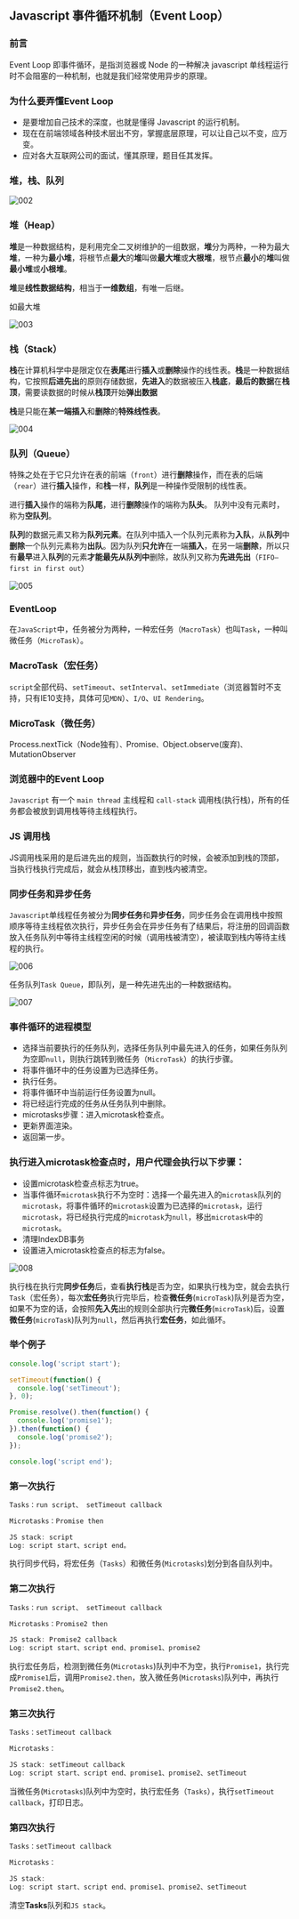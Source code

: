 ## Javascript 事件循环机制（Event Loop）

### 前言

Event Loop 即事件循环，是指浏览器或 Node 的一种解决 javascript 单线程运行时不会阻塞的一种机制，也就是我们经常使用异步的原理。

### 为什么要弄懂Event Loop

- 是要增加自己技术的深度，也就是懂得 Javascript 的运行机制。
- 现在在前端领域各种技术层出不穷，掌握底层原理，可以让自己以不变，应万变。
- 应对各大互联网公司的面试，懂其原理，题目任其发挥。

### 堆，栈、队列

![002](./i/002.jpg)

### 堆（Heap）

**堆**是一种数据结构，是利用完全二叉树维护的一组数据，**堆**分为两种，一种为最大**堆**，一种为**最小堆**，将根节点**最大**的**堆**叫做**最大堆**或**大根堆**，根节点**最小**的**堆**叫做**最小堆**或**小根堆**。

**堆**是**线性数据结构**，相当于**一维数组**，有唯一后继。

如最大堆

![003](./i/003.jpg)

### 栈（Stack）

**栈**在计算机科学中是限定仅在**表尾**进行**插入**或**删除**操作的线性表。**栈**是一种数据结构，它按照**后进先出**的原则存储数据，**先进入**的数据被压入**栈底**，**最后的数据**在**栈顶**，需要读数据的时候从**栈顶**开始**弹出数据**

**栈**是只能在**某一端插入**和**删除**的**特殊线性表**。

![004](./i/004.jpg)



### 队列（Queue）

特殊之处在于它只允许在表的前端（`front`）进行**删除**操作，而在表的后端（`rear`）进行**插入**操作，和**栈**一样，**队列**是一种操作受限制的线性表。

进行**插入**操作的端称为**队尾**，进行**删除**操作的端称为**队头**。 队列中没有元素时，称为**空队列**。

**队列**的数据元素又称为**队列元素**。在队列中插入一个队列元素称为**入队**，从**队列**中**删除**一个队列元素称为**出队**。因为队列**只允许**在一端**插入**，在另一端**删除**，所以只有**最早**进入**队列**的元素**才能最先从队列中**删除，故队列又称为**先进先出**（`FIFO—first in first out`）

![005](./i/005.jpg)

### EventLoop

在`JavaScript`中，任务被分为两种，一种宏任务（`MacroTask`）也叫`Task`，一种叫微任务（`MicroTask`）。

### MacroTask（宏任务）

`script`全部代码、`setTimeout`、`setInterval`、`setImmediate`（浏览器暂时不支持，只有IE10支持，具体可见`MDN`）、`I/O`、`UI Rendering`。

### MicroTask（微任务）

Process.nextTick（Node独有）`、`Promise`、`Object.observe(废弃)`、`MutationObserver

### 浏览器中的Event Loop

`Javascript` 有一个 `main thread` 主线程和 `call-stack` 调用栈(执行栈)，所有的任务都会被放到调用栈等待主线程执行。

### JS 调用栈

JS调用栈采用的是后进先出的规则，当函数执行的时候，会被添加到栈的顶部，当执行栈执行完成后，就会从栈顶移出，直到栈内被清空。

### 同步任务和异步任务

`Javascript`单线程任务被分为**同步任务**和**异步任务**，同步任务会在调用栈中按照顺序等待主线程依次执行，异步任务会在异步任务有了结果后，将注册的回调函数放入任务队列中等待主线程空闲的时候（调用栈被清空），被读取到栈内等待主线程的执行。

![006](./i/006.jpg)

任务队列`Task Queue`，即队列，是一种先进先出的一种数据结构。

![007](./i/007.jpg)

### 事件循环的进程模型

- 选择当前要执行的任务队列，选择任务队列中最先进入的任务，如果任务队列为空即`null`，则执行跳转到微任务（`MicroTask`）的执行步骤。
- 将事件循环中的任务设置为已选择任务。
- 执行任务。
- 将事件循环中当前运行任务设置为null。
- 将已经运行完成的任务从任务队列中删除。
- microtasks步骤：进入microtask检查点。
- 更新界面渲染。
- 返回第一步。

### 执行进入microtask检查点时，用户代理会执行以下步骤：

- 设置microtask检查点标志为true。
- 当事件循环`microtask`执行不为空时：选择一个最先进入的`microtask`队列的`microtask`，将事件循环的`microtask`设置为已选择的`microtask`，运行`microtask`，将已经执行完成的`microtask`为`null`，移出`microtask`中的`microtask`。
- 清理IndexDB事务
- 设置进入microtask检查点的标志为false。

![008](./i/008.jpg)

执行栈在执行完**同步任务**后，查看**执行栈**是否为空，如果执行栈为空，就会去执行`Task`（宏任务），每次**宏任务**执行完毕后，检查**微任务**(`microTask`)队列是否为空，如果不为空的话，会按照**先入先**出的规则全部执行完**微任务**(`microTask`)后，设置**微任务**(`microTask`)队列为`null`，然后再执行**宏任务**，如此循环。

### 举个例子

```js
console.log('script start');

setTimeout(function() {
  console.log('setTimeout');
}, 0);

Promise.resolve().then(function() {
  console.log('promise1');
}).then(function() {
  console.log('promise2');
});

console.log('script end');
```

### 第一次执行

```js
Tasks：run script、 setTimeout callback

Microtasks：Promise then	

JS stack: script	
Log: script start、script end。
```

执行同步代码，将宏任务（`Tasks`）和微任务(`Microtasks`)划分到各自队列中。

### 第二次执行

```js
Tasks：run script、 setTimeout callback

Microtasks：Promise2 then	

JS stack: Promise2 callback	
Log: script start、script end、promise1、promise2
```

执行宏任务后，检测到微任务(`Microtasks`)队列中不为空，执行`Promise1`，执行完成`Promise1`后，调用`Promise2.then`，放入微任务(`Microtasks`)队列中，再执行`Promise2.then`。

### 第三次执行

```js
Tasks：setTimeout callback

Microtasks：	

JS stack: setTimeout callback
Log: script start、script end、promise1、promise2、setTimeout
```

当微任务(`Microtasks`)队列中为空时，执行宏任务（`Tasks`），执行`setTimeout callback`，打印日志。

### 第四次执行

```js
Tasks：setTimeout callback

Microtasks：	

JS stack: 
Log: script start、script end、promise1、promise2、setTimeout
```

清空**Tasks**队列和`JS stack`。

